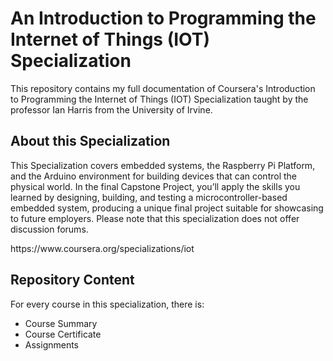 # An Introduction to Programming the Internet of Things (IOT) Specialization
<p> This repository contains my full documentation of Coursera's Introduction to Programming the Internet of Things (IOT) Specialization taught by the professor Ian Harris from the University of Irvine.</p>

<h2> About this Specialization </h2>
<p> This Specialization covers embedded systems, the Raspberry Pi Platform, and the Arduino environment for building devices that can control the physical world. In the final Capstone Project, you’ll apply the skills you learned by designing, building, and testing a microcontroller-based embedded system, producing a unique final project suitable for showcasing to future employers. Please note that this specialization does not offer discussion forums.</p>
https://www.coursera.org/specializations/iot

<h2> Repository Content </h2>
<p> For every course in this specialization, there is:</p>
<ul>
<li>  Course Summary </li>
<li>  Course Certificate </li>
<li>  Assignments </li>
</ul>
